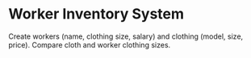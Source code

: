 # Worker Inventory System

Create workers (name, clothing size, salary) and clothing (model, size, price). Compare cloth and worker clothing sizes.
